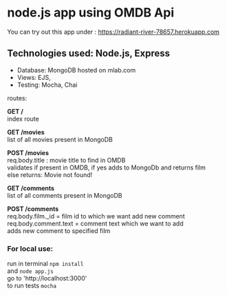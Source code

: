 # node.js app using OMDB Api 
You can try out this app under : https://radiant-river-78657.herokuapp.com

## Technologies used: Node.js, Express
* Database: MongoDB hosted on mlab.com
* Views: EJS,
* Testing: Mocha, Chai

routes:

**GET /**  
index route

**GET /movies**  
list of all movies present in MongoDB

**POST /movies**  
req.body.title : movie title to find in OMDB  
validates if present in OMDB, if yes adds to MongoDb and returns film  
else returns: Movie not found!

**GET /comments**  
list of all comments present in MongoDB

**POST /comments**  
req.body.film._id = film id to which we want add new comment  
req.body.comment.text = comment text which we want to add  
adds new comment to specified film

### For local use:  
run in terminal `npm install`  
and `node app.js`  
go to 'http://localhost:3000'  
to run tests `mocha`
